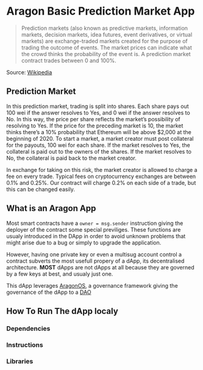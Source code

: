 # Aragon Basic Prediction Market App

> Prediction markets (also known as predictive markets, information markets, decision markets, idea futures, event derivatives, or virtual markets) are exchange-traded markets created for the purpose of trading the outcome of events. The market prices can indicate what the crowd thinks the probability of the event is. A prediction market contract trades between 0 and 100%.

Source: [Wikipedia](https://en.wikipedia.org/wiki/Prediction_market)

## Prediction Market
In this prediction market, trading is split into shares. Each share pays out 100 wei if the answer resolves to Yes, and 0 wei if the answer resolves to No. In this way, the price per share reflects the market’s possibility of resolving to Yes. If the price for the preceding market is 10, the market thinks there’s a 10% probability that Ethereum will be above $2,000 at the beginning of 2020. To start a market, a market creator must post collateral for the payouts, 100 wei for each share. If the market resolves to Yes, the collateral is paid out to the owners of the shares. If the market resolves to No, the collateral is paid back to the market creator.

In exchange for taking on this risk, the market creator is allowed to charge a fee on every trade. Typical fees on cryptocurrency exchanges are between 0.1% and 0.25%. Our contract will charge 0.2% on each side of a trade, but this can be changed easily.

## What is an Aragon App
Most smart contracts have a `owner = msg.sender` instruction giving the deployer of the contract some special previliges. These functions are usualy
introduced in the DApp in order to avoid unknown problems that might arise due to a bug or simply to upgrade the application.

However, having one private key or even a multisug account control a contract subverts the most usefull propery of a dApp, its decentralised architecture. **MOST** dApps are not dApps at all because they are governed by a few keys at best, and usualy just one.

This dApp leverages [AragonOS](https://github.com/aragon/aragonOS), a governance framework giving the governance of the dApp to a [DAO](https://github.com/aragon/aragon.js/tree/master/packages/aragon-client)

## How To Run The dApp localy

### Dependencies

### Instructions

### Libraries

